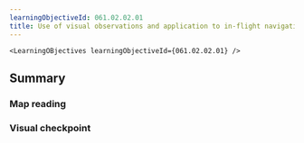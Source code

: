 ```yaml
---
learningObjectiveId: 061.02.02.01
title: Use of visual observations and application to in-flight navigation
---
```


```tsx eval
<LearningOBjectives learningObjectiveId={061.02.02.01} />
```

## Summary

### Map reading

### Visual checkpoint
